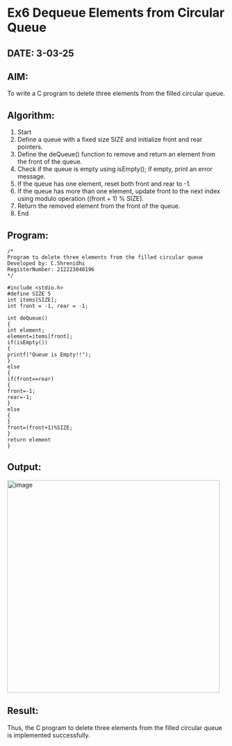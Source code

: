 # Ex6 Dequeue Elements from Circular Queue
## DATE: 3-03-25
## AIM:
To write a C program to delete three elements from the filled circular queue.

## Algorithm:
1. Start
2. Define a queue with a fixed size SIZE and initialize front and rear pointers.
3. Define the deQueue() function to remove and return an element from the front of the queue.
4. Check if the queue is empty using isEmpty(); if empty, print an error message.
5. If the queue has one element, reset both front and rear to -1.
6. If the queue has more than one element, update front to the next index using modulo
operation ((front + 1) % SIZE).
7. Return the removed element from the front of the queue.
8. End


## Program:
```
/*
Program to delete three elements from the filled circular queue
Developed by: C.Shrenidhi 
RegisterNumber: 212223040196 
*/

#include <stdio.h>
#define SIZE 5
int items[SIZE];
int front = -1, rear = -1;

int deQueue()
{
int element;
element=items[front];
if(isEmpty())
{
printf("Queue is Empty!!");
}
else
{
if(front==rear)
{
front=-1;
rear=-1;
}
else
{
}
front=(front+1)%SIZE;
}
return element
}

```

## Output:

<img width="489" alt="image" src="https://github.com/user-attachments/assets/0931936a-cf0c-44d7-a6f4-ec06762f6048" />




## Result:
Thus, the C program to delete three elements from the filled circular queue is implemented successfully.
